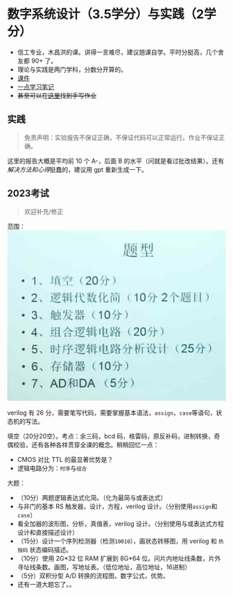 # 数字系统设计（3.5学分）与实践（2学分）
* 信工专业，木昌洪的课。讲得一言难尽，建议翘课自学。平时分挺高，几个舍友都 90+ 了。
* 理论与实践是两门学科，分数分开算的。
* [课件](./resources.md)
* [一点学习笔记](https://absx.pages.dev/farraginous/learning/dsp.html)
* ~~甚至可以在[这里](https://github.com/lxl66566/my-college-files/tree/main/信息科学与工程学院/数字系统设计/作业)找到手写作业~~
## 实践
> 免责声明：实验报告不保证正确，不保证代码可以正常运行。作业不保证正确。

这里的报告大概是平均前 10 个 A-，后面 B 的水平（问就是看过批改结果）。还有*解决方法和心得*挺蠢的，建议用 gpt 重新生成一下。
## 2023考试
> 欢迎补充/修正

范围：![考试范围](./考试范围.jpg)

verilog 有 26 分，需要笔写代码，需要掌握基本语法，`assign`，`case`等语句，状态机的写法。

填空（20分20空）。考点：余三码，bcd 码，格雷码，原反补码，进制转换，奇偶校验，还有各种各样贯穿全课的概念。稍稍回忆一点：
* CMOS 对比 TTL 的最显著优势是？
* 逻辑电路分为：`时序`与`组合`

大题：
* （10分）两题逻辑表达式化简。（化为最简与或表达式）
* 与非门的基本 RS 触发器，设计，方程，verilog 设计。（分别使用`assign`和`case`）
* 看全加器的波形图，分析，真值表，verilog 设计。（分别使用与或表达式方程设计和直接描述设计）
* （15分）设计一个序列检测器（检测`10010`），画状态转移图，用 verilog 和 `热独码` 状态编码描述。
* （10分）使用 2G\*32 位 RAM 扩展到 8G\*64 位。问片内地址线条数，片外寻址线条数。画图，写地址表。（低位地址，高位地址，16进制）
* （5分）双积分型 A/D 转换的流程图，数字公式，优势。
* 还有一道大题忘了。。